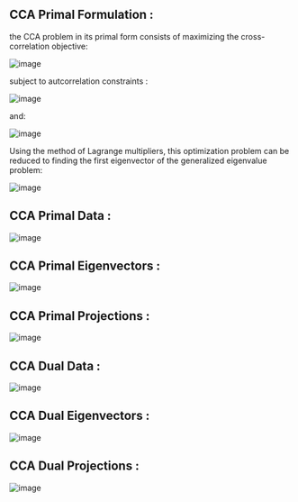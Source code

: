 ## CCA Primal Formulation :

the CCA problem in its primal form consists of maximizing the cross-correlation objective:

![image](https://user-images.githubusercontent.com/85687148/125965316-58648548-29a6-40c9-b0a0-09abfb18b847.png)

subject to autcorrelation constraints :


![image](https://user-images.githubusercontent.com/85687148/125965441-a6b2d142-df43-4e17-9a8c-4cdc427825c8.png)


and:


![image](https://user-images.githubusercontent.com/85687148/125965533-831fc418-51bc-4156-9195-93ac46b21e84.png)


Using the method of Lagrange multipliers, this optimization problem can be reduced to finding the first eigenvector of the generalized eigenvalue problem:


![image](https://user-images.githubusercontent.com/85687148/125965899-457cd641-d724-4ad8-a887-a36f7de97ab2.png)

## CCA Primal Data :

![image](https://user-images.githubusercontent.com/85687148/125966128-0f597278-7b9d-4279-8ba3-ae1cb82e0fa9.png)


## CCA Primal Eigenvectors :

![image](https://user-images.githubusercontent.com/85687148/125966144-1222292c-7052-47ae-a538-a1b818e3d281.png)


## CCA Primal Projections :

![image](https://user-images.githubusercontent.com/85687148/125966158-3635e6f8-a8e8-44dd-9cb6-a2645ba73e92.png)


## CCA Dual Data :

![image](https://user-images.githubusercontent.com/85687148/125966218-ca8ab34b-2cbb-41f7-a1bf-702326b15d71.png)


## CCA Dual Eigenvectors :

![image](https://user-images.githubusercontent.com/85687148/125966237-609d6e6a-efa6-4bbf-8583-8a22f88e335b.png)



## CCA Dual Projections :

![image](https://user-images.githubusercontent.com/85687148/125966248-72f929b2-b73b-4ce1-9121-00a7a47ed536.png)
